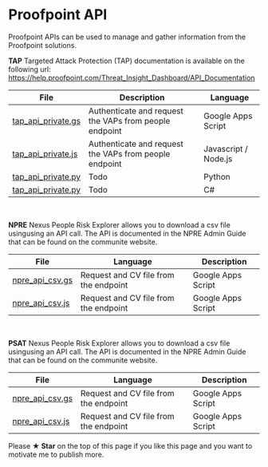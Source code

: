 # Proofpoint API 

Proofpoint APIs can be used to manage and gather information from the Proofpoint
solutions.

**TAP**
Targeted Attack Protection (TAP) documentation is available 
on the following url: https://help.proofpoint.com/Threat_Insight_Dashboard/API_Documentation

| File  | Description | Language |
| ------------- | ------------- | ------------- |
| [tap_api_private.gs](https://github.com/moosylog/proofpoint/blob/main/tap_api_private.gs) | Authenticate and request the VAPs from people endpoint | Google Apps Script |
| [tap_api_private.js](https://github.com/moosylog/proofpoint/blob/main/tap_api_private.js) | Authenticate and request the VAPs from people endpoint | Javascript / Node.js |
| [tap_api_private.py](https://github.com/moosylog/proofpoint/blob/main/tap_api_private.js) | Todo | Python |
| [tap_api_private.py](https://github.com/moosylog/proofpoint/blob/main/tap_api_private.js) | Todo | C# |


<br>


**NPRE**
Nexus People Risk Explorer allows you to download a csv file usingusing an API call. 
The API is documented in the NPRE Admin Guide that can be found on the communite website.

| File  | Language | Description |
| ------------- | ------------- | ------------- |
| [npre_api_csv.gs](https://github.com/moosylog/proofpoint/blob/main/npre_api_csv.gs) | Request and CV file from the endpoint | Google Apps Script |
| [npre_api_csv.js](https://github.com/moosylog/proofpoint/blob/main/npre_api_csv.gs) | Request and CV file from the endpoint | Google Apps Script |


<br>

**PSAT**
Nexus People Risk Explorer allows you to download a csv file usingusing an API call. 
The API is documented in the NPRE Admin Guide that can be found on the communite website.

| File  | Language | Description |
| ------------- | ------------- | ------------- |
| [npre_api_csv.gs](https://github.com/moosylog/proofpoint/blob/main/npre_api_csv.gs) | Request and CV file from the endpoint | Google Apps Script |
| [npre_api_csv.js](https://github.com/moosylog/proofpoint/blob/main/npre_api_csv.gs) | Request and CV file from the endpoint | Google Apps Script |



Please **★ Star** on the top of this page if you like this page and you want to motivate me to publish more.


